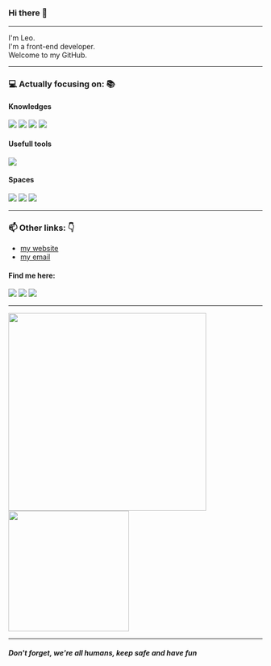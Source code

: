 ### Hi there 👋

---

I'm Leo.   
I'm a front-end developer.   
Welcome to my GitHub.   

---

### :computer: Actually focusing on: 📚

#### Knowledges
<span>
  <img src="https://img.shields.io/badge/HTML5-000000?style=for-the-badge&logo=html5&logoColor=red">
  <img src="https://img.shields.io/badge/CSS3-000000?style=for-the-badge&logo=css3&logoColor=blue">
  <img src="https://img.shields.io/badge/JavaScript-000000?style=for-the-badge&logo=javascript&logoColor=F7DF1E">
  <img src="https://img.shields.io/badge/PHP-000000?style=for-the-badge&logo=php&logoColor=777BB4">
</span>


#### Usefull tools
<span>
  <img src="https://img.shields.io/badge/VSCode-000000?style=for-the-badge&logo=visual%20studio&logoColor=5C2D91">
</span>


#### Spaces
<span>
  <img src="https://img.shields.io/badge/GitHub-000000?style=for-the-badge&logo=github&logoColor=white">
  <img src="https://img.shields.io/badge/Trello-000000?style=for-the-badge&logo=trello&logoColor=0052CC">
  <img src="https://img.shields.io/badge/Notion-000000?style=for-the-badge&logo=notion&logoColor=white">
</span>

---

### 📫 Other links: 👇
- <a href="nsleo.github.io">my website</a>
- <a href="mailto:leo2000nunes@gmail.com">my email</a>
#### Find me here:
<span>
  <img src="https://img.shields.io/badge/LinkedIn-000000?style=for-the-badge&logo=linkedin&logoColor=0077B5">
  <img src="https://img.shields.io/badge/Instagram-000000?style=for-the-badge&logo=instagram&logoColor=E4405F">
  <img src="https://img.shields.io/badge/Twitter-000000?style=for-the-badge&logo=twitter&logoColor=1DA1F2">
</span>

---

<span>
  <img src="https://github-readme-stats.vercel.app/api?username=nsleo&show_icons=true&count_private=true&theme=merko&bg_color=000000" width="392" />
  <img src="https://github-readme-stats.vercel.app/api/top-langs/?username=nsleo&theme=merko&bg_color=000000" width="238.5" />
</span>

---

##### *Don't forget, we're all humans, keep safe and have fun*
